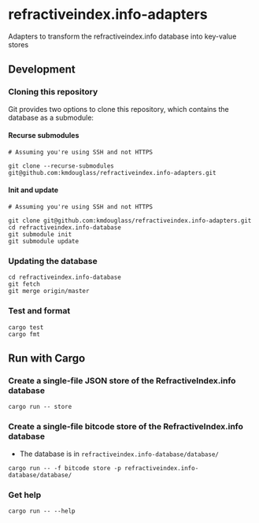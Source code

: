 # refractiveindex.info-adapters

Adapters to transform the refractiveindex.info database into key-value stores

## Development

### Cloning this repository

Git provides two options to clone this repository, which contains the database as a submodule:

#### Recurse submodules

```console
# Assuming you're using SSH and not HTTPS

git clone --recurse-submodules git@github.com:kmdouglass/refractiveindex.info-adapters.git
```

#### Init and update

```console
# Assuming you're using SSH and not HTTPS

git clone git@github.com:kmdouglass/refractiveindex.info-adapters.git
cd refractiveindex.info-database
git submodule init
git submodule update
```

### Updating the database

```console
cd refractiveindex.info-database
git fetch
git merge origin/master
```

### Test and format

```console
cargo test
cargo fmt
```

## Run with Cargo

### Create a single-file JSON store of the RefractiveIndex.info database

```console
cargo run -- store
```

### Create a single-file bitcode store of the RefractiveIndex.info database

- The database is in `refractiveindex.info-database/database/`

```console
cargo run -- -f bitcode store -p refractiveindex.info-database/database/
```

### Get help

```console
cargo run -- --help
```
